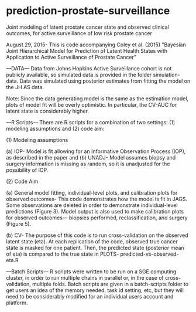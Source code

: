 # prediction-prostate-surveillance
Joint modeling of latent prostate cancer state and observed clinical outcomes, for active surveillance of low risk prostate cancer


August 29, 2015- This is code accompanying Coley et al. (2015) 
"Bayesian Joint Hierarchical Model for Prediction of Latent Health States with Application to Active Surveillance of Prostate Cancer"


—DATA—
Data from Johns Hopkins Active Surveillance cohort is not publicly available, so simulated data is provided in the folder simulation-data. Data was simulated using posterior estimates from fitting the model on the JH AS data. 

Note: Since the data generating model is the same as the estimation model, plots of model fit will be overly optimistic. In particular, the CV-AUC for latent state is considerably higher.

—R Scripts—
There are R scripts for a combination of two settings: (1) modeling assumptions and (2) code aim:

(1) Modeling assumptions

(a) IOP- Model is fit allowing for an Informative Observation Process (IOP), as described in the paper and
(b) UNADJ- Model assumes biopsy and surgery information is missing as random, so it is unadjusted for the possibility of IOP.

(2) Code Aim

(a) General model fitting, individual-level plots, and calibration plots for observed outcomes- This code demonstrates how the model is fit in JAGS. Some observations are deleted in order to demonstrate individual-level predictions (Figure 3). Model output is also used to make calibration plots for observed outcomes— biopsies performed, reclassification, and surgery (Figure 5). 

(b) CV- The purpose of this code is to run cross-validation on the observed latent state (eta). At each replication of the code, observed true cancer state is masked for one patient. Then, the predicted state (posterior mean of eta) is compared to the true state in PLOTS- predicted-vs-observed-eta.R

—Batch Scripts—
R scripts were written to be run on a SGE computing cluster, in order to run multiple chains in parallel or, in the case of cross-validation, multiple folds. Batch scripts are given in a batch-scripts folder to get users an idea of the memory needed, task id setting, etc, but they will need to be considerably modified for an individual users account and platform. 
